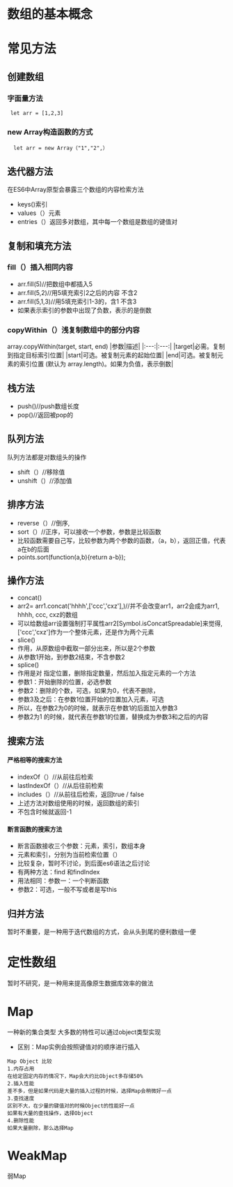 # 数组的基本概念

# 常见方法
## 创建数组
### 字面量方法
` let arr = [1,2,3]`
### new Array构造函数的方式
```let arr = new Array(3) //长度为3的数组
  let arr = new Array（"1","2",）
```
## 迭代器方法
在ES6中Array原型会暴露三个数组的内容检索方法
- keys()索引
- values（）元素
- entries（）返回多对数组，其中每一个数组是数组的键值对
## 复制和填充方法
### fill（）插入相同内容
- arr.fill(5)//把数组中都插入5
- arr.fill(5,2)//用5填充索引2之后的内容 不含2
- arr.fill(5,1,3)//用5填充索引1-3的，含1 不含3
- 如果表示索引的参数中出现了负数，表示的是倒数
### copyWithin（）浅复制数组中的部分内容
array.copyWithin(target, start, end)
|参数|描述|
|:---:|:---:|
|target|必需。复制到指定目标索引位置|
|start|可选。被复制元素的起始位置|
|end|可选。被复制元素的索引位置 (默认为 array.length)。如果为负值，表示倒数|

## 栈方法
- push()//push数组长度
- pop()//返回被pop的
## 队列方法
队列方法都是对数组头的操作
- shift（）//移除值
- unshift（）//添加值
## 排序方法
- reverse（）//倒序,
- sort（）//正序，可以接收一个参数，参数是比较函数
- 比较函数需要自己写，比较参数为两个参数的函数，（a，b），返回正值，代表a在b的后面
- points.sort(function(a,b){return a-b});
## 操作方法
- concat()
- arr2= arr1.concat('hhhh',['ccc','cxz'],)//并不会改变arr1，arr2会成为arr1, hhhh, ccc, cxz的数组
- 可以给数组arr设置强制打平属性arr2[Symbol.isConcatSpreadable]来觉得,['ccc','cxz']作为一个整体元素，还是作为两个元素
- slice()
- 作用，从原数组中截取一部分出来，所以是2个参数
- 从参数1开始，到参数2结束，不含参数2
- splice()
-  作用是对 指定位置，删除指定数量，然后加入指定元素的一个方法
-  参数1：开始删除的位置，必选参数
-  参数2：删除的个数，可选，如果为0，代表不删除，
-  参数3及之后：在参数1位置开始的位置加入元素，可选
-  所以，在参数2为0的时候，就表示在参数1的后面加入参数3
-  参数2为1 的时候，就代表在参数1的位置，替换成为参数3和之后的内容
## 搜索方法
#### 严格相等的搜索方法
- indexOf（）//从前往后检索
- lastIndexOf（）//从后往前检索
- includes（）//从前往后检索，返回true / false
- 上述方法对数组使用的时候，返回数组的索引
- 不包含时候就返回-1
#### 断言函数的搜索方法
- 断言函数接收三个参数：元素，索引，数组本身
- 元素和索引，分别为当前检索位置（）
- 比较复杂，暂时不讨论，到后面es6语法之后讨论
- 有两种方法：find 和findIndex
- 用法相同：参数一：一个判断函数
- 参数2：可选，一般不写或者是写this
## 归并方法
暂时不重要，是一种用于迭代数组的方式，会从头到尾的便利数组一便
# 定性数组
暂时不研究，是一种用来提高像原生数据库效率的做法
# Map
一种新的集合类型
大多数的特性可以通过object类型实现
- 区别：Map实例会按照键值对的顺序进行插入
```
Map Object 比较
1.内存占用
在给定固定内存的情况下，Map会大约比Object多存储50%
2.插入性能
差不多，但是如果代码是大量的插入过程的时候，选择Map会稍微好一点
3.查找速度
区别不大，在少量的键值对的时候Object的性能好一点
如果有大量的查找操作，选择Object
4.删除性能
如果大量删除，那么选择Map
```
# WeakMap
弱Map
